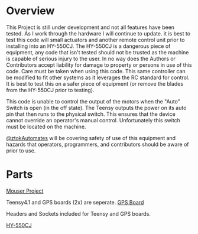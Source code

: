 # Overview #
This Project is still under development and not all features have been tested. As I work through the hardware I will continue to update. it is best to test this code will small actuators and another remote control unit prior to installing into an HY-550CJ. The HY-550CJ is a dangerous piece of equipment, any code that isn't tested should not be trusted as the machine is capable of serious injury to the user. In no way does the Authors or Contributors accept liability for damage to property or persons in use of this code. Care must be taken when using this code. This same controller can be modified to fit other systems as it leverages the RC standard for control. It is best to test this on a safer piece of equipment (or remove the blades from the HY-550CJ prior to testing). 

This code is unable to control the output of the motors when the "Auto" Switch is open (in the off state). The Teensy outputs the power on its auto pin that then runs to the physical switch. This ensures that the device cannot override an operator's manual control. Unfortunately this switch must be located on the machine. 

[@ztokAutomates](https://www.youtube.com/@ztokautomates) will be covering safety of use of this equipment and hazards that operators, programmers, and contributors should be aware of prior to use.   

# Parts #
 
 [Mouser Project](https://www.mouser.com/ProjectManager/ProjectDetail.aspx?AccessID=017e74ae19)

 Teensy4.1 and GPS boards (2x) are seperate.
 [GPS Board](https://www.sparkfun.com/products/16481)

 Headers and Sockets included for Teensy and GPS boards.

 [HY-550CJ](https://www.alibaba.com/product-detail/FREE-SHIPPING-CE-EPA-Remote-Control_1600909334029.html?spm=a2700.galleryofferlist.normal_offer.d_title.51b313a0xlqezM)
